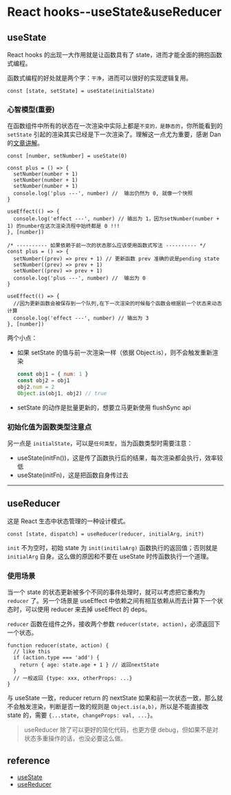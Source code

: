 # React hooks--useState&useReducer


## useState

React hooks 的出现一大作用就是让函数具有了 state，进而才能全面的拥抱函数式编程。

函数式编程的好处就是两个字：`干净`，进而可以很好的实现逻辑复用。

```tsx
const [state, setState] = useState(initialState)
```

### 心智模型(重要)

在函数组件中所有的状态在一次渲染中实际上都是`不变的，是静态的`，你所能看到的 `setState` 引起的渲染其实已经是下一次渲染了。理解这一点尤为重要，感谢 Dan 的[文章讲解](https://overreacted.io/a-complete-guide-to-useeffect/#each-render-has-its-own-props-and-state)。

```tsx
const [number, setNumber] = useState(0)

const plus = () => {
  setNumber(number + 1)
  setNumber(number + 1)
  setNumber(number + 1)
  console.log('plus ---', number) //  输出仍然为 0, 就像一个快照
}

useEffect(() => {
  console.log('effect ---', number) // 输出为 1，因为setNumber(number + 1) 的number在这次渲染流程中始终都是 0 !!!
}, [number])

/* ---------- 如果依赖于前一次的状态那么应该使用函数式写法 ---------- */
const plus = () => {
  setNumber((prev) => prev + 1) // 更新函数 prev 准确的说是pending state
  setNumber((prev) => prev + 1)
  setNumber((prev) => prev + 1)
  console.log('plus ---', number) //  输出为 0
}

useEffect(() => {
  //因为更新函数会被保存到一个队列,在下一次渲染的时候每个函数会根据前一个状态来动态计算
  console.log('effect ---', number) // 输出为 3
}, [number])
```

两个小点：

- 如果 setState 的值与前一次渲染一样（依据 Object.is），则不会触发重新渲染
  ```js
  const obj1 = { num: 1 }
  const obj2 = obj1
  obj2.num = 2
  Object.is(obj1, obj2) // true
  ```
- setState 的动作是批量更新的，想要立马更新使用 flushSync api

### 初始化值为函数类型注意点

另一点是 `initialState`，可以是`任何类型`，当为函数类型时需要注意：

- useState(initFn())，这是传了函数执行后的结果，每次渲染都会执行，效率较低
- useState(initFn)，这是把函数自身传过去

---

## useReducer

这是 React 生态中状态管理的一种设计模式。

`const [state, dispatch] = useReducer(reducer, initialArg, init?)`

`init` 不为空时，初始 state 为 `init(initilaArg)` 函数执行的返回值；否则就是 `initialArg` 自身。这么做的原因和不要在 useState 时传函数执行一个道理。

### 使用场景

当一个 state 的状态更新被多个不同的事件处理时，就可以考虑把它重构为 `reducer` 了。另一个场景是 useEffect 中依赖之间有相互依赖从而去计算下一个状态时，可以使用 reducer 来去掉 useEffect 的 deps。

`reducer` 函数在组件之外，接收两个参数 `reducer(state, action)`，必须返回下一个状态。

```tsx
function reducer(state, action) {
  // like this
  if (action.type === 'add') {
    return { age: state.age + 1 } // 返回nextState
  }
  // 一般返回 {type: xxx, otherProps: ...}
}
```

与 useState 一致，reducer return 的 nextState 如果和前一次状态一致，那么就不会触发渲染，判断是否一致的规则是 `Object.is(a,b)`，所以是不能直接改 state 的，需要 `{...state, changeProps: val, ...}`。

> useReducer 除了可以更好的简化代码，也更方便 debug，但如果不是对状态多重操作的话，也没必要这么做。

## reference

- [useState](https://react.dev/reference/react/useState)
- [useReducer](https://react.dev/reference/react/useReducer)

